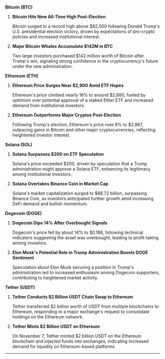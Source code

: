**Bitcoin (BTC)**

1. **Bitcoin Hits New All-Time High Post-Election**

   Bitcoin surged to a record high above $82,000 following Donald Trump's U.S. presidential election victory, driven by expectations of pro-crypto policies and increased institutional interest. 

2. **Major Bitcoin Whales Accumulate $142M in BTC**

   Two large investors purchased $142 million worth of Bitcoin after Trump's win, signaling strong confidence in the cryptocurrency's future under the new administration. 

**Ethereum (ETH)**

1. **Ethereum Price Surges Near $2,900 Amid ETF Hopes**

   Ethereum's price climbed nearly 16% to around $2,880, fueled by optimism over potential approval of a staked Ether ETF and increased demand from institutional investors. 

2. **Ethereum Outperforms Major Cryptos Post-Election**

   Following Trump's election, Ethereum's price rose 8% to $2,867, outpacing gains in Bitcoin and other major cryptocurrencies, reflecting heightened investor interest. 

**Solana (SOL)**

1. **Solana Surpasses $200 on ETF Speculation**

   Solana's price exceeded $200, driven by speculation that a Trump administration might approve a Solana ETF, enhancing its legitimacy among institutional investors. 

2. **Solana Overtakes Binance Coin in Market Cap**

   Solana's market capitalization surged to $88.72 billion, surpassing Binance Coin, as investors anticipated further growth amid increasing DeFi demand and bullish momentum. 

**Dogecoin (DOGE)**

1. **Dogecoin Dips 14% After Overbought Signals**

   Dogecoin's price fell by about 14% to $0.188, following technical indicators suggesting the asset was overbought, leading to profit-taking among investors. 

2. **Elon Musk's Potential Role in Trump Administration Boosts DOGE Sentiment**

   Speculation about Elon Musk securing a position in Trump's administration led to increased enthusiasm among Dogecoin supporters, contributing to heightened market activity. 

**Tether (USDT)**

1. **Tether Conducts $2 Billion USDT Chain Swap to Ethereum**

   Tether transferred $2 billion worth of USDT from multiple blockchains to Ethereum, responding to a major exchange's request to consolidate holdings on the Ethereum network. 

2. **Tether Mints $2 Billion USDT on Ethereum**

   On November 7, Tether minted $2 billion USDT on the Ethereum blockchain and injected funds into exchanges, indicating increased demand for liquidity on Ethereum-based platforms. 

------